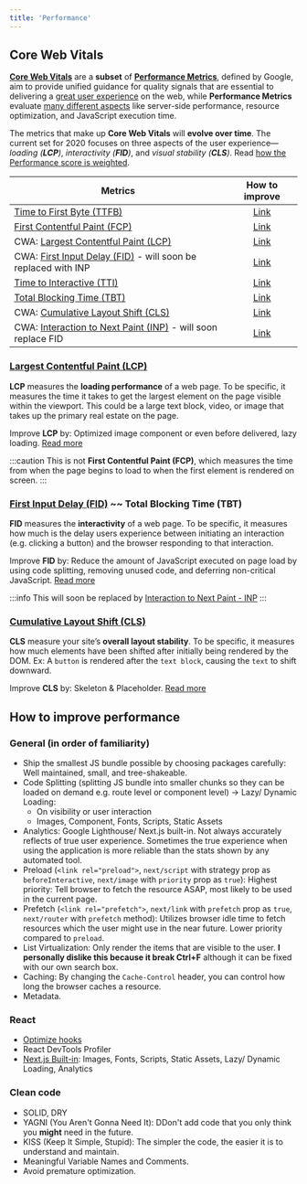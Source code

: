 ```yaml
---
title: 'Performance'
---
```


## Core Web Vitals

**[Core Web Vitals](https://web.dev/learn-core-web-vitals/)** are a **subset** of **[Performance Metrics](https://web.dev/metrics/)**, defined by Google, aim to provide unified guidance for quality signals that are essential to delivering a <u>great user experience</u> on the web, while **Performance Metrics** evaluate <u>many different aspects</u> like server-side performance, resource optimization, and JavaScript execution time.

The metrics that make up **Core Web Vitals** will **evolve over time**. The current set for 2020 focuses on three aspects of the user experience—_loading (**LCP**)_, _interactivity (**FID**)_, and _visual stability (**CLS**)_. Read [how the Performance score is weighted](https://web.dev/performance-scoring).

| Metrics                                                                               |                 How to improve                  |
| ------------------------------------------------------------------------------------- | :---------------------------------------------: |
| [Time to First Byte (TTFB)](https://web.dev/ttfb/)                                    |     [Link](https://web.dev/optimize-ttfb/)      |
| [First Contentful Paint (FCP)](https://web.dev/fcp/)                                  | [Link](https://web.dev/fcp/#how-to-improve-fcp) |
| CWA: [Largest Contentful Paint (LCP)](https://web.dev/lcp/)                           |      [Link](https://web.dev/optimize-lcp/)      |
| CWA: [First Input Delay (FID)](https://web.dev/fid/) - will soon be replaced with INP |      [Link](https://web.dev/optimize-fid/)      |
| [Time to Interactive (TTI)](https://web.dev/tti/)                                     | [Link](https://web.dev/tti/#how-to-improve-tti) |
| [Total Blocking Time (TBT)](https://web.dev/tbt/)                                     | [Link](https://web.dev/tbt/#how-to-improve-tbt) |
| CWA: [Cumulative Layout Shift (CLS)](https://web.dev/cls/)                            |      [Link](https://web.dev/optimize-cls/)      |
| CWA: [Interaction to Next Paint (INP)](https://web.dev/inp/) - will soon replace FID  |      [Link](https://web.dev/optimize-inp/)      |

### [Largest Contentful Paint (LCP)](https://web.dev/lcp/)

**LCP** measures the **loading performance** of a web page. To be specific, it measures the time it takes to get the largest element on the page visible within the viewport. This could be a large text block, video, or image that takes up the primary real estate on the page.

Improve **LCP** by: Optimized image component or even before delivered, lazy loading. [Read more](https://web.dev/optimize-lcp/)

:::caution
This is not **First Contentful Paint (FCP)**, which measures the time from when the page begins to load to when the first element is rendered on screen.
:::

### [First Input Delay (FID)](https://web.dev/fid/) ~~ Total Blocking Time (TBT)

**FID** measures the **interactivity** of a web page. To be specific, it measures how much is the delay users experience between initiating an interaction (e.g. clicking a button) and the browser responding to that interaction.

Improve **FID** by: Reduce the amount of JavaScript executed on page load by using code splitting, removing unused code, and deferring non-critical JavaScript. [Read more](https://web.dev/optimize-fid/)

:::info
This will soon be replaced by [Interaction to Next Paint - INP](https://web.dev/inp/)
:::

### [Cumulative Layout Shift (CLS)](https://web.dev/cls/)

**CLS** measure your site’s **overall layout stability**. To be specific, it measures how much elements have been shifted after initially being rendered by the DOM. Ex: A `button` is rendered after the `text block`, causing the `text` to shift downward.

Improve **CLS** by: Skeleton & Placeholder. [Read more](https://web.dev/optimize-cls/)

## How to improve performance

### General (in order of familiarity)

- Ship the smallest JS bundle possible by choosing packages carefully: Well maintained, small, and tree-shakeable.
- Code Splitting (splitting JS bundle into smaller chunks so they can be loaded on demand e.g. route level or component level) -> Lazy/ Dynamic Loading:
  - On visibility or user interaction
  - Images, Component, Fonts, Scripts, Static Assets
- Analytics: Google Lighthouse/ Next.js built-in. Not always accurately reflects of true user experience. Sometimes the true experience when using the application is more reliable than the stats shown by any automated tool.
- Preload (`<link rel="preload">`, `next/script` with strategy prop as `beforeInteractive`, `next/image` with `priority` prop as `true`): Highest priority: Tell browser to fetch the resource ASAP, most likely to be used in the current page.
- Prefetch (`<link rel="prefetch">`, `next/link` with `prefetch` prop as `true`, `next/router` with `prefetch` method): Utilizes browser idle time to fetch resources which the user might use in the near future. Lower priority compared to `preload`.
- List Virtualization: Only render the items that are visible to the user. **I personally dislike this because it break Ctrl+F** although it can be fixed with our own search box.
- Caching: By changing the `Cache-Control` header, you can control how long the browser caches a resource.
- Metadata.

### React

- [Optimize hooks](../React/hooks.mdx#optimize)
- React DevTools Profiler
- [Next.js Built-in](https://nextjs.org/docs/app/building-your-application/optimizing): Images, Fonts, Scripts, Static Assets, Lazy/ Dynamic Loading, Analytics

### Clean code

- SOLID, DRY
- YAGNI (You Aren't Gonna Need It): DDon't add code that you only think you **might** need in the future.
- KISS (Keep It Simple, Stupid): The simpler the code, the easier it is to understand and maintain.
- Meaningful Variable Names and Comments.
- Avoid premature optimization.
